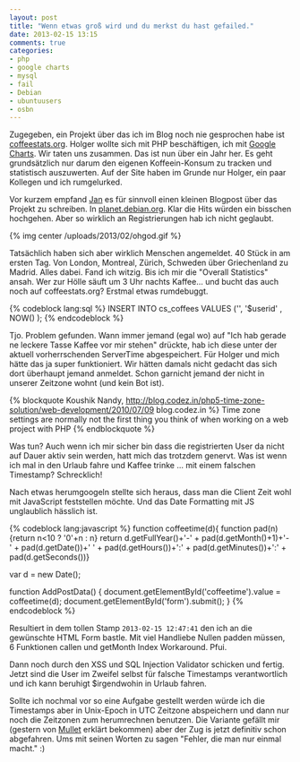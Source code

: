 ```yaml
---
layout: post
title: "Wenn etwas groß wird und du merkst du hast gefailed."
date: 2013-02-15 13:15
comments: true
categories:
- php
- google charts
- mysql
- fail
- Debian
- ubuntuusers
- osbn
---
```


Zugegeben, ein Projekt über das ich im Blog noch nie gesprochen habe ist
[coffeestats.org](https://coffeestats.org). Holger wollte sich mit PHP beschäftigen, ich mit [Google Charts](https://developers.google.com/chart/). Wir taten uns zusammen. Das ist
nun über ein Jahr her. Es geht grundsätzlich nur darum den eigenen Koffeein-Konsum zu
tracken und statistisch auszuwerten. Auf der Site haben im Grunde nur Holger,
ein paar Kollegen und ich rumgelurked.

Vor kurzem empfand
[Jan](http://blog.waja.info/2013/02/13/tracking-coffee-consumption/) es für sinnvoll einen kleinen
Blogpost über das Projekt zu schreiben. In [planet.debian.org](http://planet.debian.org).
Klar die Hits würden ein bisschen hochgehen. Aber so wirklich an Registrierungen hab ich
nicht geglaubt.

{% img center /uploads/2013/02/ohgod.gif %}

Tatsächlich haben sich aber wirklich Menschen angemeldet. 40 Stück in am
ersten Tag. Von London, Montreal, Zürich, Schweden über Griechenland zu Madrid.
Alles dabei. Fand ich witzig. Bis ich mir die "Overall Statistics" ansah. Wer
zur Hölle säuft um 3 Uhr nachts Kaffee... und bucht das auch noch auf
coffeestats.org? Erstmal etwas rumdebuggt.

{% codeblock lang:sql %}
INSERT INTO cs_coffees VALUES ('', '$userid' , NOW() );
{% endcodeblock %}

Tjo. Problem gefunden. Wann immer jemand (egal wo) auf "Ich hab gerade ne
leckere Tasse Kaffee vor mir stehen" drückte, hab ich diese unter der aktuell
vorherrschenden ServerTime abgespeichert. Für Holger und mich hätte das ja super
funktioniert. Wir hätten damals nicht gedacht das sich dort überhaupt jemand
anmeldet. Schon garnicht jemand der nicht in unserer Zeitzone wohnt (und kein Bot
ist).

{% blockquote Koushik Nandy, http://blog.codez.in/php5-time-zone-solution/web-development/2010/07/09 blog.codez.in %}
Time zone settings are normally not the first thing you think of when working on a web project with PHP
{% endblockquote %}

Was tun? Auch wenn ich mir sicher bin dass die registrierten User da nicht auf
Dauer aktiv sein werden, hatt mich das trotzdem genervt. Was ist wenn ich mal in
den Urlaub fahre und Kaffee trinke ... mit einem falschen Timestamp?
Schrecklich!

Nach etwas herumgoogeln stellte sich heraus, dass man die Client Zeit wohl mit
JavaScript feststellen möchte. Und das Date Formatting mit JS unglaublich
hässlich ist.

{% codeblock lang:javascript  %}
function coffeetime(d){
  function pad(n){return n<10 ? '0'+n : n}
  return d.getFullYear()+'-'
    + pad(d.getMonth()+1)+'-'
    + pad(d.getDate())+' '
    + pad(d.getHours())+':'
    + pad(d.getMinutes())+':'
    + pad(d.getSeconds())}

var d = new Date();

function AddPostData() {
  document.getElementById('coffeetime').value = coffeetime(d);
  document.getElementById('form').submit();
}
{% endcodeblock %}

Resultiert in dem tollen Stamp `2013-02-15 12:47:41` den ich an die gewünschte HTML Form bastle.
Mit viel Handliebe Nullen padden müssen, 6 Funktionen callen und getMonth Index Workaround. Pfui.

Dann noch durch den XSS und SQL Injection Validator schicken und fertig. Jetzt
sind die User im Zweifel selbst für falsche Timestamps verantwortlich und ich
kann beruhigt $irgendwohin in Urlaub fahren.

Sollte ich nochmal vor so eine Aufgabe gestellt werden würde ich die Timestamps aber in Unix-Epoch in UTC
Zeitzone abspeichern und dann nur noch die Zeitzonen zum herumrechnen benutzen.
Die Variante gefällt mir (gestern von [Mullet](https://twitter.com/mulletti)
erklärt bekommen) aber der Zug is jetzt definitiv schon abgefahren. Ums mit
seinen Worten zu sagen "Fehler, die man nur einmal macht." :)
